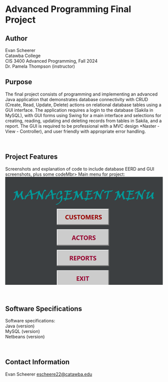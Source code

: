 # Advanced Programming Final Project
## Author
Evan Scheerer<br>
Catawba College<br>
CIS 3400 Advanced Programming, Fall 2024<br>
Dr. Pamela Thompson (instructor)<br>

## Purpose
<p>The final project consists of programming and implementing an advanced Java application that demonstrates database connectivity with CRUD (Create, Read, Update, Delete) actions on relational database tables using a GUI interface. The application requires a login to the database (Sakila in MySQL), with GUI forms using Swing for a main interface and selections for creating, reading, updating and deleting records from tables in Sakila, and a report. The GUI is required to be professional with a MVC design *Naster - View - Controller),  and user friendly with appropriate error handling.</p><br>

## Project Features
<p>Screenshots and explanation of code to include database EERD and GUI screenshots, plus some codeMbr>
  Main menu for project:<br>
  <img src="screen1.png"><br>

</p>
<br>

## Software Specifications
<p>
Software specifications:<br>
  Java (version)<br>
  MySQL (version)<br>
  Netbeans (version)<br>
</p><br>

## Contact Information
Evan Scheerer
escheere22@catawba.edu

